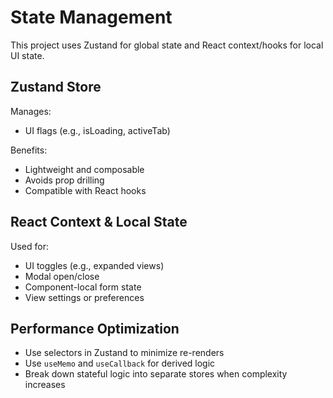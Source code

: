 # State Management

This project uses Zustand for global state and React context/hooks for local UI state.

## Zustand Store

Manages:

- UI flags (e.g., isLoading, activeTab)

Benefits:

- Lightweight and composable
- Avoids prop drilling
- Compatible with React hooks

## React Context & Local State

Used for:

- UI toggles (e.g., expanded views)
- Modal open/close
- Component-local form state
- View settings or preferences

## Performance Optimization

- Use selectors in Zustand to minimize re-renders
- Use `useMemo` and `useCallback` for derived logic
- Break down stateful logic into separate stores when complexity increases
